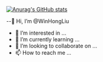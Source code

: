 [![Anurag's GitHub stats](https://github-readme-stats.vercel.app/api?username=WinHongLiu)](https://github.com/anuraghazra/github-readme-stats)



--👋 Hi, I’m @WinHongLiu
- 👀 I’m interested in ...
- 🌱 I’m currently learning ...
- 💞️ I’m looking to collaborate on ...
- 📫 How to reach me ...

<!---
WinHongLiu/WinHongLiu is a ✨ special ✨ repository because its `README.md` (this file) appears on your GitHub profile.
You can click the Preview link to take a look at your changes.
--->
